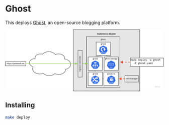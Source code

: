 # Ghost

This deploys [Ghost](https://ghost.org/), an open-source blogging platform.

![Ghost architecture](./images/architecture.png)

## Installing

```bash
make deploy
```
